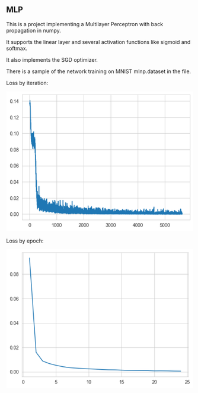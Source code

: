 ## MLP

This is a project implementing a Multilayer Perceptron with back propagation in numpy.

It supports the linear layer and several activation functions like sigmoid and softmax.

It also implements the SGD optimizer. 

There is a sample of the network training on MNIST mlnp.dataset in the file.

Loss by iteration:

![](loss_by_iteration.png)

Loss by epoch:

![](loss_by_epoch.png)